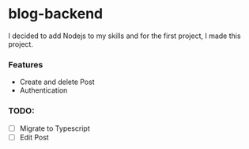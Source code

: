 # blog-backend

I decided to add Nodejs to my skills and for the first project, I made this project.


### Features
- Create and delete Post
- Authentication

### TODO:
- [ ] Migrate to Typescript
- [ ] Edit Post
